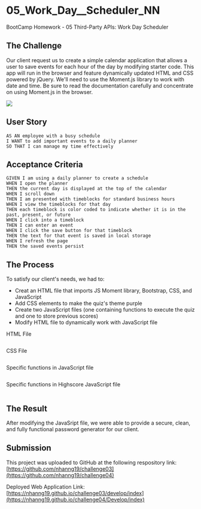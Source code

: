 # 05_Work_Day__Scheduler_NN
BootCamp Homework - 05 Third-Party APIs: Work Day Scheduler
## The Challenge
Our client request us to create a simple calendar application that allows a user to save events for each hour of the day by modifying starter code. This app will run in the browser and feature dynamically updated HTML and CSS powered by jQuery. We'll need to use the Moment.js library to work with date and time. Be sure to read the documentation carefully and concentrate on using Moment.js in the browser.

![](spacetime_schedule/assets/img/quizgif.gif)


## User Story

```
AS AN employee with a busy schedule
I WANT to add important events to a daily planner
SO THAT I can manage my time effectively
```

## Acceptance Criteria

```
GIVEN I am using a daily planner to create a schedule
WHEN I open the planner
THEN the current day is displayed at the top of the calendar
WHEN I scroll down
THEN I am presented with timeblocks for standard business hours
WHEN I view the timeblocks for that day
THEN each timeblock is color coded to indicate whether it is in the past, present, or future
WHEN I click into a timeblock
THEN I can enter an event
WHEN I click the save button for that timeblock
THEN the text for that event is saved in local storage
WHEN I refresh the page
THEN the saved events persist
``` 

## The Process
To satisfy our client's needs, we had to:
- Creat an HTML file that imports JS Moment library, Bootstrap, CSS, and JavaScript
- Add CSS elements to make the quiz's theme purple
- Create two JavaScript files (one containing functions to execute the quiz and one to store previous scores)
- Modify HTML file to dynamically work with JavaScript file

HTML File

```

```

CSS File

```

```
Specific functions in JavaScript file

```

```

Specific functions in Highscore JavaScript file

```

```
## The Result
After modifying the JavaSript file, we were able to provide a secure, clean, and fully functional password generator for our client. 

## Submission
This project was uploaded to GitHub at the following respository link:
[https://github.com/nhanng19/challenge03](https://github.com/nhanng19/challenge04)

Deployed Web Application Link:
[https://nhanng19.github.io/challenge03/develop/index](https://nhanng19.github.io/challenge04/Develop/index)
